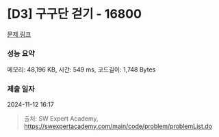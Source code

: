# [D3] 구구단 걷기 - 16800 

[문제 링크](https://swexpertacademy.com/main/code/problem/problemDetail.do?contestProbId=AYaf9W8afyMDFAQ9) 

### 성능 요약

메모리: 48,196 KB, 시간: 549 ms, 코드길이: 1,748 Bytes

### 제출 일자

2024-11-12 16:17



> 출처: SW Expert Academy, https://swexpertacademy.com/main/code/problem/problemList.do